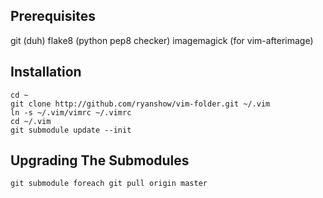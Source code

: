 Prerequisites
-------------

git         (duh)
flake8      (python pep8 checker)
imagemagick (for vim-afterimage)


Installation
------------

    cd ~
    git clone http://github.com/ryanshow/vim-folder.git ~/.vim
    ln -s ~/.vim/vimrc ~/.vimrc
    cd ~/.vim
    git submodule update --init


Upgrading The Submodules
------------------------

    git submodule foreach git pull origin master
